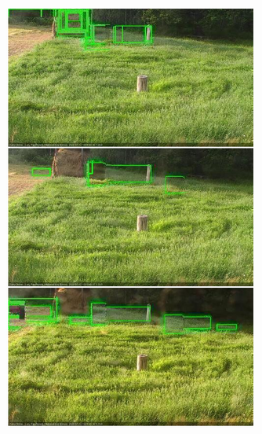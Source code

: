 ![20200712-185549-190551](in2/20200712/20200712-185549-190551_0_.jpg)
![20200712-190557-191558](in2/20200712/20200712-190557-191558_0_.jpg)
![20200712-191604-192606](in2/20200712/20200712-191604-192606_0_.jpg)
